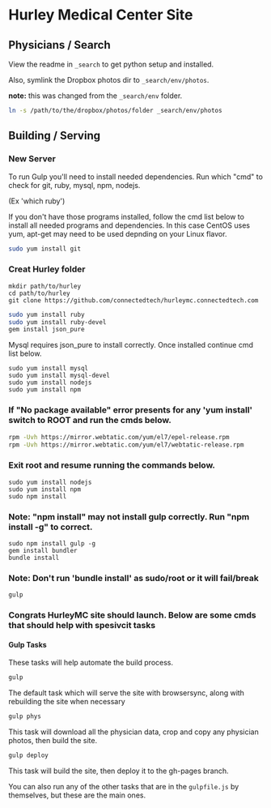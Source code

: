 # Hurley Medical Center Site

## Physicians / Search

View the readme in `_search` to get python setup and installed.

Also, symlink the Dropbox photos dir to `_search/env/photos`.

__note:__ this was changed from the `_search/env` folder.

```bash
ln -s /path/to/the/dropbox/photos/folder _search/env/photos
```

## Building / Serving
### New Server 
To run Gulp you'll need to install needed dependencies.
Run which "cmd" to check for git, ruby, mysql, npm, nodejs.

(Ex 'which ruby')

If you don't have those programs installed, follow the cmd list below to install all needed programs and dependencies. In this case CentOS uses yum, apt-get may need to be used depnding on your Linux flavor. 

```bash
sudo yum install git
```
### Creat Hurley folder

```
mkdir path/to/hurley
cd path/to/hurley
git clone https://github.com/connectedtech/hurleymc.connectedtech.com 
```

```bash
sudo yum install ruby
sudo yum install ruby-devel
gem install json_pure
```
Mysql requires json_pure to install correctly. Once installed continue cmd list below. 
```
sudo yum install mysql
sudo yum install mysql-devel
sudo yum install nodejs
sudo yum install npm
```

### If "No package available" error presents for any 'yum install' switch to ROOT and run the cmds below.

```bash
rpm -Uvh https://mirror.webtatic.com/yum/el7/epel-release.rpm
rpm -Uvh https://mirror.webtatic.com/yum/el7/webtatic-release.rpm
```
### Exit root and resume running the commands below.

```
sudo yum install nodejs
sudo yum install npm
sudo npm install 
```
### Note: "npm install" may not install gulp correctly. Run "npm install -g" to correct. 
```
sudo npm install gulp -g
gem install bundler
bundle install    
```
### Note: Don't run 'bundle install' as sudo/root or it will fail/break

```
gulp 
```
### Congrats HurleyMC site should launch. Below are some cmds that should help with spesivcit tasks



#### Gulp Tasks

These tasks will help automate the build process.

```bash
gulp
```
The default task which will serve the site with browsersync, along with rebuilding the site when necessary

```bash
gulp phys
```
This task will download all the physician data, crop and copy any physician photos, then build the site.

```bash
gulp deploy
```
This task will build the site, then deploy it to the gh-pages branch.

You can also run any of the other tasks that are in the `gulpfile.js` by themselves, but these are the main ones.
